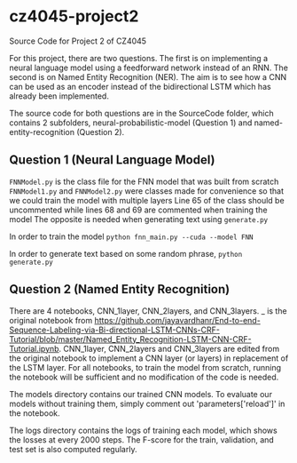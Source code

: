 # cz4045-project2
Source Code for Project 2 of CZ4045

For this project, there are two questions.
The first is on implementing a neural language model using a feedforward network instead of an RNN.
The second is on Named Entity Recognition (NER). The aim is to see how a CNN can be used as an encoder instead of the bidirectional LSTM which has already been implemented.

The source code for both questions are in the SourceCode folder, which contains 2 subfolders, neural-probabilistic-model (Question 1) and named-entity-recognition (Question 2). 

## Question 1 (Neural Language Model)
`FNNModel.py` is the class file for the FNN model that was built from scratch
`FNNModel1.py` and `FNNModel2.py` were classes made for convenience so that we could train the model with multiple layers
Line 65 of the class should be uncommented while lines 68 and 69 are commented when training the model
The opposite is needed when generating text using `generate.py`

In order to train the model 
`python fnn_main.py --cuda --model FNN`

In order to generate text based on some random phrase,
`python generate.py`



## Question 2 (Named Entity Recognition)
There are 4 notebooks, CNN_1layer, CNN_2layers, and CNN_3layers. 
_ is the original notebook from https://github.com/jayavardhanr/End-to-end-Sequence-Labeling-via-Bi-directional-LSTM-CNNs-CRF-Tutorial/blob/master/Named_Entity_Recognition-LSTM-CNN-CRF-Tutorial.ipynb.
CNN_1layer, CNN_2layers and CNN_3layers are edited from the original notebook to implement a CNN layer (or layers) in replacement of the LSTM layer. 
For all notebooks, to train the model from scratch, running the notebook will be sufficient and no modification of the code is needed.

The models directory contains our trained CNN models. To evaluate our models without training them, simply comment out 'parameters['reload']' in the notebook.

The logs directory contains the logs of training each model, which shows the losses at every 2000 steps. The F-score for the train, validation, and test set is also computed regularly.
